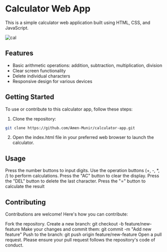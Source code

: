 # Calculator Web App

This is a simple calculator web application built using HTML, CSS, and JavaScript.

![cal](https://github.com/Amen-Munir/CodSoft/assets/121969659/5e9e8ce8-3105-469e-a2c0-6478dea68078)


## Features

- Basic arithmetic operations: addition, subtraction, multiplication, division
- Clear screen functionality
- Delete individual characters
- Responsive design for various devices

## Getting Started

To use or contribute to this calculator app, follow these steps:

1. Clone the repository:

```bash
git clone https://github.com/Amen-Munir/calculator-app.git
````


2. Open the index.html file in your preferred web browser to launch the calculator.


## Usage
Press the number buttons to input digits.
Use the operation buttons (+, -, *, /) to perform calculations.
Press the "AC" button to clear the display.
Press the "DEL" button to delete the last character.
Press the "=" button to calculate the result

## Contributing
Contributions are welcome! Here's how you can contribute:

Fork the repository.
Create a new branch: git checkout -b feature/new-feature
Make your changes and commit them: git commit -m "Add new feature"
Push to the branch: git push origin feature/new-feature
Open a pull request.
Please ensure your pull request follows the repository's code of conduct.
